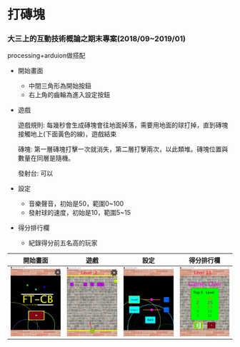 # 打磚塊
### 大三上的互動技術概論之期末專案(2018/09~2019/01)

processing+arduion做搭配

* 開始畫面
  * 中間三角形為開始按鈕
  * 右上角的齒輪為進入設定按鈕
  
* 遊戲

  遊戲規則: 每幾秒會生成磚塊會往地面掉落，需要用地面的球打掉，直到磚塊接觸地上(下面黃色的線)，遊戲結束
  
  磚塊: 第一層磚塊打擊一次就消失，第二層打擊兩次，以此類堆。磚塊位置與數量在同層是隨機。
  
  發射台: 可以
  

* 設定
  * 音樂聲音，初始是50，範圍0~100
  * 發射球的速度，初始是10，範圍5~15

* 得分排行欄 
  * 紀錄得分前五名高的玩家

| 開始畫面 | 遊戲 | 設定 | 得分排行欄 |
|:-------:|:----:|:----:|:-----:|
|  ![](https://github.com/capcat0515/breakBricks/blob/main/images/%E6%89%93%E7%A3%9A%E5%A1%8A_start.png)  |  ![](https://github.com/capcat0515/breakBricks/blob/main/images/%E6%89%93%E7%A3%9A%E5%A1%8A_play.png)  | ![](https://github.com/capcat0515/breakBricks/blob/main/images/%E6%89%93%E7%A3%9A%E5%A1%8A_setting.png)  | ![](https://github.com/capcat0515/breakBricks/blob/main/images/%E6%89%93%E7%A3%9A%E5%A1%8A_pointColumn.png)  |

